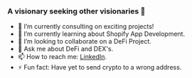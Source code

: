 ### A visionary seeking other visionaries 👀



- 🔭 I’m currently consulting on exciting projects! 
- 🌱 I’m currently learning about Shopify App Development.
- 👯 I’m looking to collaborate on a DeFi Project.
- 💬 Ask me about DeFi and DEX's.
- 📫 How to reach me: [LinkedIn](https://www.linkedin.com/in/hakeem-whitmore/).
- ⚡ Fun fact: Have yet to send crypto to a wrong address.
 
